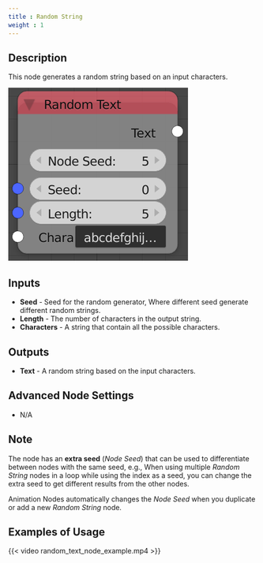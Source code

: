 ```yaml
---
title : Random String
weight : 1
---
```


## Description

This node generates a random string based on an input characters.

![image](random_text_node.png)

## Inputs

  - **Seed** - Seed for the random generator, Where different seed
    generate different random strings.
  - **Length** - The number of characters in the output string.
  - **Characters** - A string that contain all the possible characters.

## Outputs

  - **Text** - A random string based on the input characters.

## Advanced Node Settings

  - N/A

## Note

The node has an **extra seed** (*Node Seed*) that can be used to
differentiate between nodes with the same seed, e.g., When using
multiple *Random String* nodes in a loop while using the index as a
seed, you can change the extra seed to get different results from the
other nodes.

Animation Nodes automatically changes the *Node Seed* when you duplicate
or add a new *Random String* node.

## Examples of Usage

{{< video random_text_node_example.mp4 >}}
